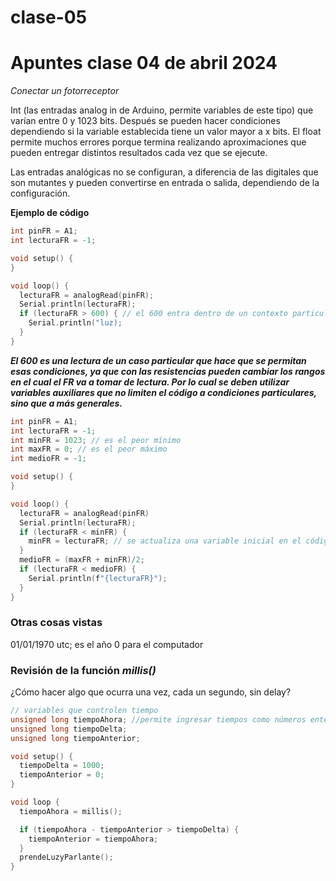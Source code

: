 # clase-05

# Apuntes clase 04 de abril 2024

_Conectar un fotorreceptor_

Int (las entradas analog in de Arduino, permite variables de este tipo) que varían entre 0 y 1023 bits. Después se pueden hacer condiciones dependiendo si la variable establecida tiene un valor mayor a x bits.
El float permite muchos errores porque termina realizando aproximaciones que pueden entregar distintos resultados cada vez que se ejecute.

Las entradas analógicas no se configuran, a diferencia de las digitales que son mutantes y pueden convertirse en entrada o salida, dependiendo de la configuración.

**Ejemplo de código**

```cpp
int pinFR = A1;
int lecturaFR = -1;

void setup() {
}

void loop() {
  lecturaFR = analogRead(pinFR);
  Serial.println(lecturaFR);
  if (lecturaFR > 600) { // el 600 entra dentro de un contexto particular donde un fotorreceptor toma valores de margen 500 y 700
    Serial.println("luz);
  }
}
```
**_El 600 es una lectura de un caso particular que hace que se permitan esas condiciones, ya que con las resistencias pueden cambiar los rangos en el cual el FR va a tomar de lectura. Por lo cual se deben utilizar variables auxiliares que no limiten el código a condiciones particulares, sino que a más generales._**

```cpp
int pinFR = A1;
int lecturaFR = -1;
int minFR = 1023; // es el peor mínimo
int maxFR = 0; // es el peor máximo
int medioFR = -1;

void setup() {
}

void loop() {
  lecturaFR = analogRead(pinFR)
  Serial.println(lecturaFR);
  if (lecturaFR < minFR) {
    minFR = lecturaFR; // se actualiza una variable inicial en el código
  }
  medioFR = (maxFR + minFR)/2;
  if (lecturaFR < medioFR) {
    Serial.println(f"{lecturaFR}");
  }
}
```

### **Otras cosas vistas**

01/01/1970 utc; es el año 0 para el computador

### **Revisión de la función *millis()***
¿Cómo hacer algo que ocurra una vez, cada un segundo, sin delay?

```cpp
// variables que controlen tiempo
unsigned long tiempoAhora; //permite ingresar tiempos como números enteros positivos
unsigned long tiempoDelta;
unsigned long tiempoAnterior;

void setup() {
  tiempoDelta = 1000;
  tiempoAnterior = 0;
}

void loop {
  tiempoAhora = millis();

  if (tiempoAhora - tiempoAnterior > tiempoDelta) {
    tiempoAnterior = tiempoAhora;
  }
  prendeLuzyParlante();
}
```


